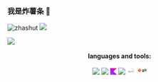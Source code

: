  
  
### 我是炸薯条 👋

<a align="center"> <img align="" height="160px" src="https://github-readme-stats.vercel.app/api?username=zhashut&hide_title=false&hide_border=true&show_icons=true&include_all_commits=true&bg_color=0,EC6C6C,FFD479,FFFC79,73FA79&theme=graywhite" alt="zhashut" />  <img align="" height="160px" src="https://github-readme-stats.vercel.app/api/top-langs/?username=zhashut&hide_title=true&hide_border=true&layout=compact&bg_color=0,73FA79,73FDFF,D783FF&theme=graywhite&locale=cn" />


  <img height="165px" src="https://xingqiu-tuchuang-1256524210.cos.ap-shanghai.myqcloud.com/3665/header_1.png?e=1667481008&token=gwirkujZzQiCFurcWikFKbsZHWNIGvssCPwhnCh8:C_8_Ur606qK2JX3B365rltgY_2w=" />

  **languages and tools:**   

<code><img height="20" src="https://xingqiu-tuchuang-1256524210.cos.ap-shanghai.myqcloud.com/3665/golang_logo_icon_171073.png"></code>
<code><img height="20" src="https://xingqiu-tuchuang-1256524210.cos.ap-shanghai.myqcloud.com/3665/192614bf747bd9081632368455.png"></code>
<code><img height="15" src="https://raw.githubusercontent.com/github/explore/80688e429a7d4ef2fca1e82350fe8e3517d3494d/topics/kotlin/kotlin.png"></code>
 <code><img height="18" src="https://xingqiu-tuchuang-1256524210.cos.ap-shanghai.myqcloud.com/3665/swift.png"></code>
<code><img height="20" src="https://raw.githubusercontent.com/github/explore/80688e429a7d4ef2fca1e82350fe8e3517d3494d/topics/mysql/mysql.png"></code>
<code><img height="20" src="https://raw.githubusercontent.com/github/explore/80688e429a7d4ef2fca1e82350fe8e3517d3494d/topics/git/git.png"></code>
 
 
 


